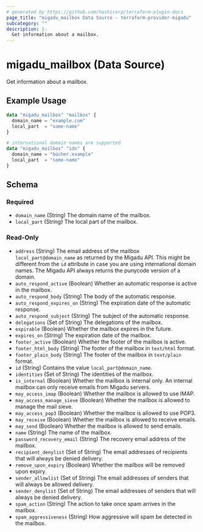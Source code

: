 ```yaml
---
# generated by https://github.com/hashicorp/terraform-plugin-docs
page_title: "migadu_mailbox Data Source - terraform-provider-migadu"
subcategory: ""
description: |-
  Get information about a mailbox.
---
```


# migadu_mailbox (Data Source)

Get information about a mailbox.

## Example Usage

```terraform
data "migadu_mailbox" "mailbox" {
  domain_name = "example.com"
  local_part  = "some-name"
}

# international domain names are supported
data "migadu_mailbox" "idn" {
  domain_name = "bücher.example"
  local_part  = "some-name"
}
```

<!-- schema generated by tfplugindocs -->
## Schema

### Required

- `domain_name` (String) The domain name of the mailbox.
- `local_part` (String) The local part of the mailbox.

### Read-Only

- `address` (String) The email address of the mailbox `local_part@domain_name` as returned by the Migadu API. This might be different from the `id` attribute in case you are using international domain names. The Migadu API always returns the punycode version of a domain.
- `auto_respond_active` (Boolean) Whether an automatic response is active in the mailbox.
- `auto_respond_body` (String) The body of the automatic response.
- `auto_respond_expires_on` (String) The expiration date of the automatic response.
- `auto_respond_subject` (String) The subject of the automatic response.
- `delegations` (Set of String) The delegations of the mailbox.
- `expirable` (Boolean) Whether the mailbox expires in the future.
- `expires_on` (String) The expiration date of the mailbox.
- `footer_active` (Boolean) Whether the footer of the mailbox is active.
- `footer_html_body` (String) The footer of the mailbox in `text/html` format.
- `footer_plain_body` (String) The footer of the mailbox in `text/plain` format.
- `id` (String) Contains the value `local_part@domain_name`.
- `identities` (Set of String) The identities of the mailbox.
- `is_internal` (Boolean) Whether the mailbox is internal only. An internal mailbox can only receive emails from Migadu servers.
- `may_access_imap` (Boolean) Whether the mailbox is allowed to use IMAP.
- `may_access_manage_sieve` (Boolean) Whether the mailbox is allowed to manage the mail sieve.
- `may_access_pop3` (Boolean) Whether the mailbox is allowed to use POP3.
- `may_receive` (Boolean) Whether the mailbox is allowed to receive emails.
- `may_send` (Boolean) Whether the mailbox is allowed to send emails.
- `name` (String) The name of the mailbox.
- `password_recovery_email` (String) The recovery email address of the mailbox.
- `recipient_denylist` (Set of String) The email addresses of recipients that will always be denied delivery.
- `remove_upon_expiry` (Boolean) Whether the mailbox will be removed upon expiry.
- `sender_allowlist` (Set of String) The email addresses of senders that will always be allowed delivery.
- `sender_denylist` (Set of String) The email addresses of senders that will always be denied delivery.
- `spam_action` (String) The action to take once spam arrives in the mailbox.
- `spam_aggressiveness` (String) How aggressive will spam be detected in the mailbox.
